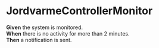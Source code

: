 # JordvarmeControllerMonitor
<b>Given</b>  the system is monitored. </br> 
<b>When</b>   there is no activity for more than 2 minutes. </br>
<b>Then</b>   a notification is sent.
